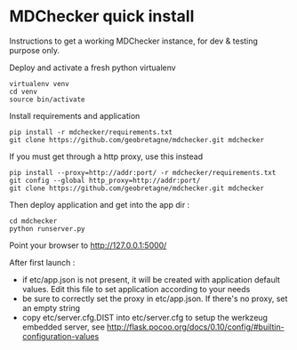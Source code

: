 MDChecker quick install
===============

Instructions to get a working MDChecker instance, for dev & testing purpose only.

Deploy and activate a fresh python virtualenv

```
virtualenv venv
cd venv
source bin/activate
```

Install requirements and application

```
pip install -r mdchecker/requirements.txt
git clone https://github.com/geobretagne/mdchecker.git mdchecker
```

If you must get through a http proxy, use this instead

```
pip install --proxy=http://addr:port/ -r mdchecker/requirements.txt
git config --global http_proxy=http://addr:port/ 
git clone https://github.com/geobretagne/mdchecker.git mdchecker
```

Then deploy application and get into the app dir :

```
cd mdchecker
python runserver.py
```

Point your browser to http://127.0.0.1:5000/

After first launch :

* if etc/app.json is not present, it will be created with application default values. Edit this file to set application according to your needs
* be sure to correctly set the proxy  in etc/app.json. If there's no proxy, set an empty string
* copy etc/server.cfg.DIST into etc/server.cfg to setup the werkzeug embedded server, see http://flask.pocoo.org/docs/0.10/config/#builtin-configuration-values